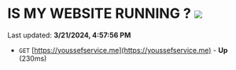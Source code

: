 # IS MY WEBSITE RUNNING ? [![](https://img.shields.io/static/v1?label=Sponsor&message=%E2%9D%A4&logo=GitHub&color=%23fe8e86)](https://github.com/sponsors/<username>)

Last updated: **3/21/2024, 4:57:56 PM**

- `GET` [https://youssefservice.me](https://youssefservice.me) - **Up** (230ms)
